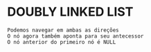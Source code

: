 # DOUBLY LINKED LIST
    Podemos navegar em ambas as direções
    O nó agora também aponta para seu antecessor
    O nó anterior do primeiro nó é NULL
 


